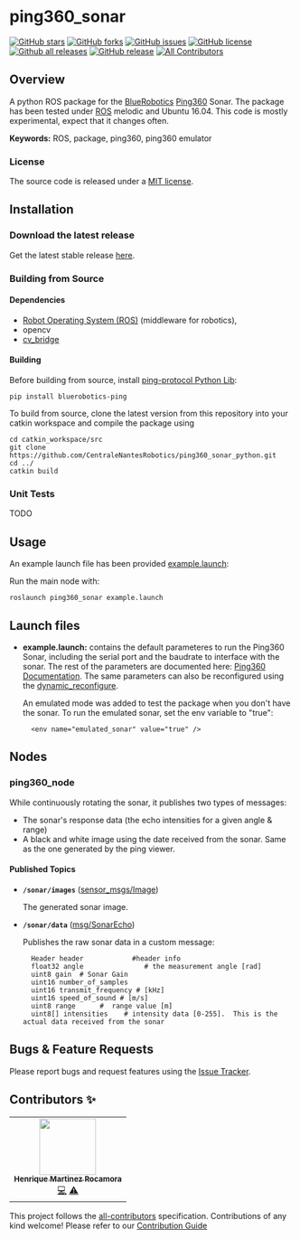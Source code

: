 # ping360_sonar
[![GitHub stars](https://img.shields.io/github/stars/CentraleNantesRobotics/ping360_sonar_python.svg?style=social&label=Star&maxAge=2592000)](https://GitHub.com/CentraleNantesRobotics/ping360_sonar_python/stargazers/)
[![GitHub forks](https://img.shields.io/github/forks/CentraleNantesRobotics/ping360_sonar_python.svg?style=social&label=Fork&maxAge=2592000)](https://GitHub.com/CentraleNantesRobotics/ping360_sonar_python/network/)
[![GitHub issues](https://img.shields.io/github/issues/CentraleNantesRobotics/ping360_sonar_python.svg)](https://GitHub.com/CentraleNantesRobotics/ping360_sonar_python/issues/)
[![GitHub license](https://img.shields.io/github/license/CentraleNantesRobotics/ping360_sonar_python.svg)](https://github.com/CentraleNantesRobotics/ping360_sonar_python/blob/master/LICENSE)
[![Github all releases](https://img.shields.io/github/downloads/CentraleNantesRobotics/ping360_sonar_python/total.svg)](https://GitHub.com/CentraleNantesRobotics/ping360_sonar_python/releases/)
[![GitHub release](https://img.shields.io/github/release/CentraleNantesRobotics/ping360_sonar_python.svg)](https://GitHub.com/CentraleNantesRobotics/ping360_sonar_python/releases/)
[![All Contributors](https://img.shields.io/badge/all_contributors-1-orange.svg?style=flat-square)](#contributors-)
## Overview

A python ROS package for the [BlueRobotics] [Ping360] Sonar. The package has been tested under [ROS] melodic and Ubuntu 16.04. This code is mostly experimental, expect that it changes often.

**Keywords:** ROS, package, ping360, ping360 emulator

### License

The source code is released under a [MIT license](LICENSE).

## Installation

### Download the latest release

Get the latest stable release [here](https://github.com/CentraleNantesRobotics/ping360_sonar_python/releases/latest).

### Building from Source

#### Dependencies

- [Robot Operating System (ROS)](http://wiki.ros.org) (middleware for robotics),
- opencv
- [cv_bridge]

#### Building

Before building from source, install [ping-protocol Python Lib](https://pypi.org/project/bluerobotics-ping/):

	pip install bluerobotics-ping

To build from source, clone the latest version from this repository into your catkin workspace and compile the package using

	cd catkin_workspace/src
	git clone https://github.com/CentraleNantesRobotics/ping360_sonar_python.git
	cd ../
	catkin build

### Unit Tests

TODO

## Usage

An example launch file has been provided [example.launch](launch/example.launch):

Run the main node with:

	roslaunch ping360_sonar example.launch

## Launch files

* **example.launch:** contains the default parameteres to run the Ping360 Sonar, including the serial port and the baudrate to interface with the sonar. The rest of the parameters are documented here: [Ping360 Documentation](https://docs.bluerobotics.com/ping-protocol/pingmessage-ping360/). The same parameters can also be reconfigured using the [dynamic_reconfigure](http://wiki.ros.org/dynamic_reconfigure).

	An emulated mode was added to test the package when you don't have the sonar. To run the emulated sonar, set the env variable to "true":

		<env name="emulated_sonar" value="true" />

## Nodes

### ping360_node

While continuously rotating the sonar, it publishes two types of messages:
- The sonar's response data (the echo intensities for a given angle & range)
- A black and white image using the date received from the sonar. Same as the one generated by the ping viewer.


#### Published Topics

* **`/sonar/images`** ([sensor_msgs/Image])

	The generated sonar image. 

* **`/sonar/data`** ([msg/SonarEcho])

	Publishes the raw sonar data in a custom message:
	
		Header header            #header info
		float32 angle               # the measurement angle [rad]
		uint8 gain  # Sonar Gain
		uint16 number_of_samples 
		uint16 transmit_frequency # [kHz]
		uint16 speed_of_sound # [m/s]
		uint8 range      #  range value [m]
		uint8[] intensities    # intensity data [0-255].  This is the actual data received from the sonar


## Bugs & Feature Requests

Please report bugs and request features using the [Issue Tracker](https://github.com/CentraleNantesRobotics/ping360_sonar_python/issues).


[ROS]: http://www.ros.org
[BlueRobotics]: http://bluerobotics.com
[cv_bridge]: http://wiki.ros.org/cv_bridge
[sensor_msgs/Image]: http://docs.ros.org/melodic/api/sensor_msgs/html/msg/Image.html
[Ping360]: https://bluerobotics.com/store/sensors-sonars-cameras/sonar/ping360-sonar-r1-rp/
[msg/SonarEcho]: /msg/SonarEcho

## Contributors ✨

<!-- ALL-CONTRIBUTORS-LIST:START - Do not remove or modify this section -->
<!-- prettier-ignore-start -->
<!-- markdownlint-disable -->
<table>
  <tr>
    <td align="center"><a href="https://github.com/Hameck"><img src="https://avatars2.githubusercontent.com/u/14954732?v=4" width="100px;" alt=""/><br /><sub><b>Henrique Martinez Rocamora</b></sub></a><br /><a href="https://github.com/CentraleNantesRobotics/ping360_sonar_python/commits?author=Hameck" title="Code">💻</a> <a href="https://github.com/CentraleNantesRobotics/ping360_sonar_python/commits?author=Hameck" title="Tests">⚠️</a></td>
  </tr>
</table>

<!-- markdownlint-enable -->
<!-- prettier-ignore-end -->
<!-- ALL-CONTRIBUTORS-LIST:END -->

This project follows the [all-contributors](https://github.com/all-contributors/all-contributors) specification. 
Contributions of any kind welcome! Please refer to our [Contribution Guide](CONTRIBUTING.md)

